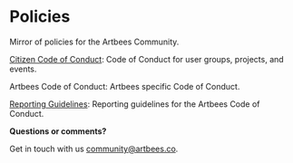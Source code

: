 # Policies

Mirror of policies for the Artbees Community.

[Citizen Code of Conduct](https://github.com/artbees/Policies/blob/main/Citizen%20Code%20of%20Conduct.md): Code of Conduct for user groups, projects, and events.

Artbees Code of Conduct: Artbees specific Code of Conduct.

[Reporting Guidelines](https://github.com/artbees/Policies/blob/main/Reporting%20Guidelines.md): Reporting guidelines for the Artbees Code of Conduct.

**Questions or comments?**

Get in touch with us community@artbees.co.
